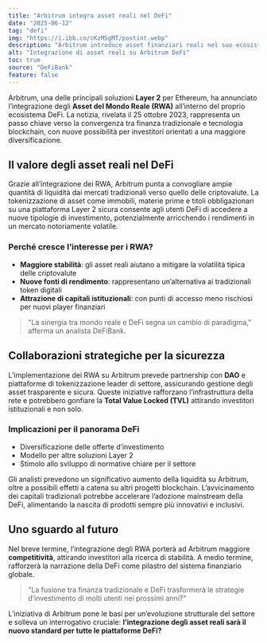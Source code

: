 ```yaml
---
title: "Arbitrum integra asset reali nel DeFi"
date: "2025-06-12"
tag: "defi"
img: "https://i.ibb.co/cKzMSgMT/postint.webp"
description: "Arbitrum introduce asset finanziari reali nel suo ecosistema DeFi."
alt: "Integrazione di asset reali su Arbitrum DeFi"
toc: true
source: "DeFiBank"
feature: false
---
```


Arbitrum, una delle principali soluzioni **Layer 2** per Ethereum, ha annunciato l’integrazione degli **Asset del Mondo Reale (RWA)** all’interno del proprio ecosistema DeFi. La notizia, rivelata il 25 ottobre 2023, rappresenta un passo chiave verso la convergenza tra finanza tradizionale e tecnologia blockchain, con nuove possibilità per investitori orientati a una maggiore diversificazione.

## Il valore degli asset reali nel DeFi

Grazie all’integrazione dei RWA, Arbitrum punta a convogliare ampie quantità di liquidità dai mercati tradizionali verso quello delle criptovalute. La tokenizzazione di asset come immobili, materie prime e titoli obbligazionari su una piattaforma Layer 2 sicura consente agli utenti DeFi di accedere a nuove tipologie di investimento, potenzialmente arricchendo i rendimenti in un mercato notoriamente volatile.

### Perché cresce l’interesse per i RWA?

- **Maggiore stabilità**: gli asset reali aiutano a mitigare la volatilità tipica delle criptovalute
- **Nuove fonti di rendimento**: rappresentano un’alternativa ai tradizionali token digitali
- **Attrazione di capitali istituzionali**: con punti di accesso meno rischiosi per nuovi player finanziari

> "La sinergia tra mondo reale e DeFi segna un cambio di paradigma," afferma un analista DeFiBank.

## Collaborazioni strategiche per la sicurezza

L’implementazione dei RWA su Arbitrum prevede partnership con **DAO** e piattaforme di tokenizzazione leader di settore, assicurando gestione degli asset trasparente e sicura. Queste iniziative rafforzano l’infrastruttura della rete e potrebbero gonfiare la **Total Value Locked (TVL)** attirando investitori istituzionali e non solo.

### Implicazioni per il panorama DeFi

- Diversificazione delle offerte d’investimento
- Modello per altre soluzioni Layer 2
- Stimolo allo sviluppo di normative chiare per il settore

Gli analisti prevedono un significativo aumento della liquidità su Arbitrum, oltre a possibili effetti a catena su altri progetti blockchain. L’avvicinamento dei capitali tradizionali potrebbe accelerare l’adozione mainstream della DeFi, alimentando la nascita di prodotti sempre più innovativi e inclusivi.

## Uno sguardo al futuro

Nel breve termine, l’integrazione degli RWA porterà ad Arbitrum maggiore **competitività**, attirando investitori alla ricerca di stabilità. A medio termine, rafforzerà la narrazione della DeFi come pilastro del sistema finanziario globale.

> "La fusione tra finanza tradizionale e DeFi trasformerà le strategie d’investimento di molti utenti nei prossimi anni?"

L’iniziativa di Arbitrum pone le basi per un’evoluzione strutturale del settore e solleva un interrogativo cruciale: **l’integrazione degli asset reali sarà il nuovo standard per tutte le piattaforme DeFi?**